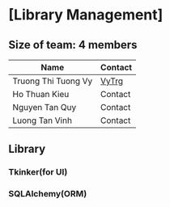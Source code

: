# [Library Management]
## Size of team: 4 members
| Name  | Contact |
| ------------- | ------------- |
| Truong Thi Tuong Vy  | [VyTrg](https://github.com/VyTrg)  |
| Ho Thuan Kieu  | Contact  |
| Nguyen Tan Quy  | Contact  |
| Luong Tan Vinh  | Contact  |


## Library
### Tkinker(for UI)
### SQLAlchemy(ORM)  
